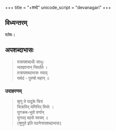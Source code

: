 +++
title = "+शब्दे"
unicode_script = "devanagari"
+++

## विध्यन्तरम्
श्लेषः।

## अपशब्दाभासः
> यत्रापशब्दधीः साधु-  
> भावज्ञानान् निवर्तते ।  
> तत्रापशब्दाभासः स्याद्  
> यथेदं - पुरुषो महान् ॥

### उदाहरणम् 
> शृणु ते पादुके चित्रं  
> चित्राभिर् मणिभिर् विभोः ।  
> युगक्रम-भुवो वर्णान्  
> युगपद् वहसे स्वयम् ॥  
> (श्रुणुते इति पठनेनापशब्दाभासः)